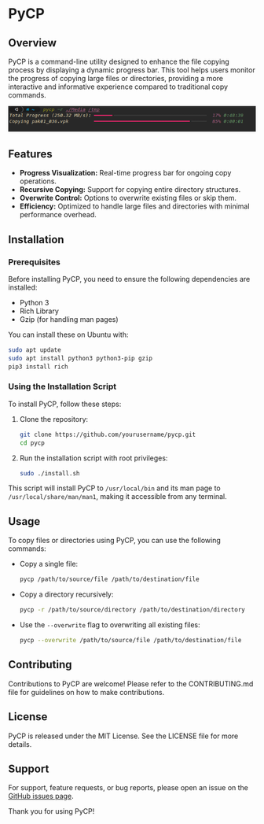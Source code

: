 
# PyCP

## Overview
PyCP is a command-line utility designed to enhance the file copying process by displaying a dynamic progress bar. This tool helps users monitor the progress of copying large files or directories, providing a more interactive and informative experience compared to traditional copy commands.

![alt text](image/demo.png)
## Features
- **Progress Visualization:** Real-time progress bar for ongoing copy operations.
- **Recursive Copying:** Support for copying entire directory structures.
- **Overwrite Control:** Options to overwrite existing files or skip them.
- **Efficiency:** Optimized to handle large files and directories with minimal performance overhead.

## Installation

### Prerequisites
Before installing PyCP, you need to ensure the following dependencies are installed:
- Python 3
- Rich Library
- Gzip (for handling man pages)

You can install these on Ubuntu with:
```bash
sudo apt update
sudo apt install python3 python3-pip gzip
pip3 install rich
```

### Using the Installation Script
To install PyCP, follow these steps:

1. Clone the repository:
   ```bash
   git clone https://github.com/yourusername/pycp.git
   cd pycp
   ```

2. Run the installation script with root privileges:
   ```bash
   sudo ./install.sh
   ```

This script will install PyCP to `/usr/local/bin` and its man page to `/usr/local/share/man/man1`, making it accessible from any terminal.

## Usage
To copy files or directories using PyCP, you can use the following commands:

- Copy a single file:
  ```bash
  pycp /path/to/source/file /path/to/destination/file
  ```

- Copy a directory recursively:
  ```bash
  pycp -r /path/to/source/directory /path/to/destination/directory
  ```

- Use the `--overwrite` flag to overwriting all existing files:
  ```bash
  pycp --overwrite /path/to/source/file /path/to/destination/file

## Contributing
Contributions to PyCP are welcome! Please refer to the CONTRIBUTING.md file for guidelines on how to make contributions.

## License
PyCP is released under the MIT License. See the LICENSE file for more details.

## Support
For support, feature requests, or bug reports, please open an issue on the [GitHub issues page](https://github.com/yourusername/pycp/issues).

Thank you for using PyCP!
